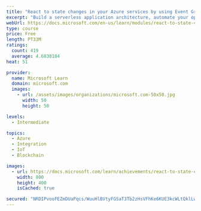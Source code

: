 ```yaml
---
title: "React to state changes in your Azure services by using Event Grid"
excerpt: "Build a serverless application architecture, automate your operations, and integrate applications by handling Azure events with Event Grid."
webUrl: https://docs.microsoft.com/en-us/learn/modules/react-to-state-changes-using-event-grid/
type: course
price: Free
length: PT33M
ratings:
  count: 419
  average: 4.6038184
heat: 51

provider:
  name: Microsoft Learn
  domain: microsoft.com
  images:
    - url: /assets/images/organizations/microsoft.com-50x50.jpg
      width: 50
      height: 50

levels:
  - Intermediate

topics:
  - Azure
  - Integration
  - IoT
  - Blockchain

images:
  - url: https://docs.microsoft.com/learn/achievements/react-to-state-changes-using-event-grid-social.png
    width: 800
    height: 400
    isCached: true

secured: "NRDIPvooFEZmDUaPqcs/WuuHlBVtyFGSaT3Tb2zHsVFhKe6KUE3kcWLtQklLw+s9eJ2hVVcdkXpyLzvX78/d+lWgq0eKh09f4L81roddzs4slYSFbHcsIjpWRY+9niC8j4tnHu0Cdobf4tLZSCzTgNoneFvbQbOFHojrO61i/N/PJH+WxefiAShhCOu49PpB1YQuYU2qIXSX7NDNiTRjFhCNRlA2zUo9a5jyAonYmx2lUsk2JHNLnCPKCb/cFwszVYawygtdEx9bJYKPy5hr/aD/rCTOLNC4QexszJcNxRROcfNaLrRkAfe7uZKNTZO2PdsW/8hDlCj4Af+vxuTdXgVEGn6etFvC6KzKTA4wDjNx6gsbVyIh2BQZNvxTeCmHq3B+2hrUM2ON1xPHKODeMccXXtw1/Ywwe7YXAID7GnE=;ViVKY9J1bLMpfDeCqAGNdQ=="
---
```


